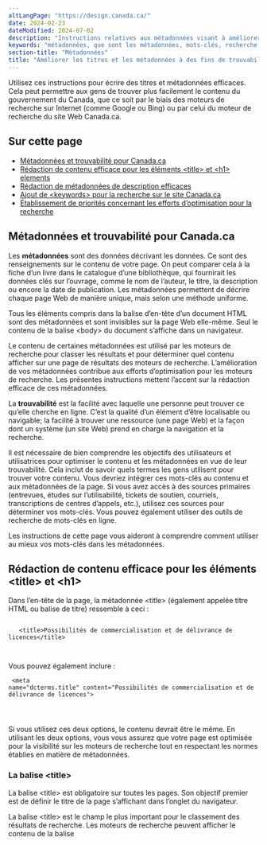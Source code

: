 ```yaml
---
altLangPage: "https://design.canada.ca/"
date: 2024-02-23
dateModified: 2024-07-02
description: "Instructions relatives aux métadonnées visant à améliorer la trouvabilité d’informations sur les pages Web Canada.ca"
keywords: "métadonnées, que sont les métadonnées, mots-clés, recherche de mots-clés, trouvabilité"
section-title: "Métadonnées"
title: "Améliorer les titres et les métadonnées à des fins de trouvabilité"
---
```

<style>
  pre {
    white-space: pre-wrap;       /* Since CSS 2.1 */
    white-space: -moz-pre-wrap;  /* Mozilla, since 1999 */
    white-space: -pre-wrap;      /* Opera 4-6 */
    white-space: -o-pre-wrap;    /* Opera 7 */      
    word-break: keep-all;  /* Internet Explorer 5.5+ */

}
</style>
<p>Utilisez ces instructions pour écrire des titres et métadonnées efficaces. Cela peut permettre aux gens de trouver plus facilement le contenu du gouvernement du Canada, que ce soit par le biais des moteurs de recherche sur Internet (comme Google ou Bing) ou par celui du moteur de recherche du site Web Canada.ca.</p>
<h2>Sur cette page</h2>
<ul>
    <li><a href="#m1">Métadonnées et trouvabilité pour Canada.ca</a></li>
    <li><a href="#m2">Rédaction de contenu efficace pour les éléments  &lt;title&gt; et &lt;h1&gt; elements</a></li>
    <li><a href="#m3">Rédaction de métadonnées de description efficaces</a></li>
    <li><a href="#m4">Ajout de &lt;keywords&gt; pour la recherche sur le site Canada.ca</a></li>
    <li><a href="#m5">Établissement de priorités concernant les efforts d’optimisation pour la recherche</a></li>
</ul>
<section id="m1">
    <h2>Métadonnées et trouvabilité pour Canada.ca</h2>
    <p>
        Les <strong>métadonnées</strong> sont des données décrivant les données. Ce sont des renseignements sur le contenu de votre page. On peut comparer cela à la fiche d’un livre dans le catalogue d’une bibliothèque, qui fournirait les données clés sur l’ouvrage, comme le nom de l’auteur, le titre, la description ou encore la date de publication. Les métadonnées permettent de décrire chaque page Web de manière unique, mais selon une méthode uniforme. 
    </p>
    <p>Tous les éléments compris dans la balise d’en-tête d’un document HTML sont des métadonnées et sont invisibles sur la page Web elle-même. Seul le contenu de la balise &lt;body&gt; du document s’affiche dans un navigateur.</p>
    <p>
        Le contenu de certaines métadonnées est utilisé par les moteurs de recherche pour classer les résultats et pour déterminer quel contenu afficher sur une page de résultats des moteurs de recherche. L’amélioration de vos métadonnées contribue aux efforts d’optimisation pour les moteurs de recherche. Les présentes instructions mettent l’accent sur la rédaction efficace de ces métadonnées.
    </p>
    <p>
        La <strong>trouvabilité</strong> est la facilité avec laquelle une personne peut trouver ce qu’elle cherche en ligne. C’est la qualité d’un élément d’être localisable ou navigable; la facilité à trouver une ressource (une page Web) et la façon dont un système (un site Web) prend en charge la navigation et la recherche.
    </p>
    <p>
        Il est nécessaire de bien comprendre les objectifs des utilisateurs et utilisatrices pour optimiser le contenu et les métadonnées en vue de leur trouvabilité. Cela inclut de savoir quels termes les gens utilisent pour trouver votre contenu. Vous devriez intégrer ces mots-clés au contenu et aux métadonnées de la page. Si vous avez accès à des sources primaires (entrevues, études sur l’utilisabilité, tickets de soutien, courriels, transcriptions de centres d’appels, etc.), utilisez ces sources pour déterminer vos mots-clés. Vous pouvez également utiliser des outils de recherche de mots-clés en ligne. 
    </p>
    <p>Les instructions de cette page vous aideront à comprendre comment utiliser au mieux vos mots-clés dans les métadonnées.</p>
</section>
<section id="m2">
    <h2>Rédaction de contenu efficace pour les éléments &lt;title&gt; et &lt;h1&gt;</h2>
    <p>Dans l’en-tête de la page, la métadonnée &lt;title&gt;  (également appelée titre HTML ou balise de titre) ressemble à ceci&nbsp;:</p>
    <div class="row">
        <div class="col-md-8 mrgn-bttm-md">
            <pre><code>
   &lt;title&gt;Possibilités de commercialisation et de délivrance de licences&lt;/title&gt;

</code></pre>
        </div>
    </div>
    <p>Vous pouvez également inclure&nbsp;:</p>
    <div class="row">
        <div class="col-md-8">
            <pre><code>
   &lt;meta name="dcterms.title" content="Possibilités de commercialisation et de délivrance de licences"&gt;

</code></pre>
        </div>
    </div>
    <p>Si vous utilisez ces deux options, le contenu devrait être le même. En utilisant les deux options, vous vous assurez que votre page est optimisée pour la visibilité sur les moteurs de recherche tout en respectant les normes établies en matière de métadonnées.</p>
    <h3>La balise &lt;title&gt;</h3>
    <p>La balise &lt;title&gt; est obligatoire sur toutes les pages. Son objectif premier est de définir le titre de la page s’affichant dans l’onglet du navigateur.</p>
    <p>
        La balise &lt;title&gt; est le champ le plus important pour le classement des résultats de recherche. Les moteurs de recherche peuvent afficher le contenu de la balise <title> sous la forme d’un lien bleu cliquable sur la page de résultats des moteurs de recherche. Selon la façon dont ils interprètent l’objectif de l’utilisateur, Google et les autres moteurs de recherche peuvent inclure, dans le texte du lien affiché dans la page de résultats, d’autres éléments de contenu de la page. Le moteur de recherche de Canada.ca obtiendra toujours le lien à partir de la balise &lt;title&gt;.
    </p>
    <p>Le contenu des balises &lt;title&gt; est également utilisé dans les publications de médias sociaux, les onglets de navigateur et les signets.
</p>
    <p>
        <strong>Remarque&nbsp;</strong> Lorsque vous créez une page dans AEM, la mention « - Canada.ca » est automatiquement ajoutée à la fin de votre balise de titre. Cela aide les gens à déterminer rapidement d’où vient le contenu lorsqu’une page leur est transmise. Si votre contenu n’est pas dans AEM, vous pouvez ajouter manuellement cette balise à votre champ de titre.
    </p>
    <div class="row">
        <div class="col-md-8">
            <pre><code>
   &lt;title&gt;Amélioration continue du contenu Web - Canada.ca&lt;/title&gt;

</code></pre>
        </div>
    </div>
    <h3>Le titre dcterms</h3>
    <p>
        Le titre dcterms est optionnel. Ce champ de métadonnées fait partie de la Dublin Core Metadata Initiative (projet de métadonnées du Dublin Core). Il permet de fournir des métadonnées supplémentaires pouvant être utilisées par certains systèmes pour cataloguer et indexer votre page. Si vous utilisez ce champ, son contenu doit être identique à votre champ &lt;title&gt;.
    </p>
    <h3>Coordination du contenu des balises &lt;title&gt; et &lt;h1&gt;</h3>
    <p>
        Les pages Web exigent à la fois une métadonnée &lt;title&gt; et un titre visible, généralement un titre &lt;h1&gt;. Il est utile de penser à ces deux titres dès le début du processus de création. Ils sont souvent identiques, mais n’ont pas nécessairement à l’être. Dans certains cas, il est important que le texte de ces deux titres soit différent.
    </p>
    <p>Exemple&nbsp;:</p>
    <div class="row">
        <div class="col-md-8">
            <pre><code>&lt;head&gt;
   &lt;title&gt;Technologies gouvernementales : Possibilités de commercialisation et de délivrance de licences&lt;/title&gt;
&lt;/head&gt;
  
  &lt;body&gt;
  &lt;h1&gt;Possibilités de commercialisation et de délivrance de licences&lt;/h1&gt;
</code></pre>
        </div>
    </div>
    <h3>Conseils pour des titres efficaces</h3>
    <ul>
        <li>Créez le contenu de vos balises &lt;title&gt; content et &lt;h1&gt; au même moment.</li>
        <li>Décrivez le contenu de la page de manière aussi succincte que possible.</li>
        <li>Placez les mots-clés en début de phrase.</li>
        <li>Limitez vos titres à 60 caractères, espaces comprises.
          <ul>
          <li>Les titres plus longs sont plus susceptibles d’être tronqués sur la page de résultats des moteurs de recherche, en particulier sur mobile.</li>
          </ul>
        </li>
        <li>N’incluez des acronymes que s’ils sont répandus et définissez-les.</li>
        <li>Prévisualisez vos titres.
          <ul>
          <li>Utilisez un outil en ligne comme le <a href="https://moz.com/learn/seo/title-tag">testeur de balise de titre</a> de Moz (en anglais seulement), qui est gratuit. Cela vous donnera une idée de l’apparence de vos balises de titre au sein de résultats de recherche.</li>
          </ul>
        </li>
        <li>Évitez les doublons de titres.</li>
    </ul>
    <h3>Évitement des doublons de titres dans les résultats de recherche</h3>
    <ul>
        <li>
            Il existe de nombreux doublons de balises &lt;title&gt; dans le contenu Canada.ca. Le contenu de la balise &lt;title&gt; peut s’afficher comme un lien cliquable sur une page de résultats de recherche. Les doublons de titre peuvent donc rendre difficile la distinction entre différentes pages pour les utilisateurs et utilisatrices.
        </li>
        <li>
           Les doublons de titres se produisent parce qu’il existe des pages communes à la plupart des institutions du GC. Utilisez la recherche sur le site de Canada.ca pour vérifier si le titre de la page que vous êtes en train de créer est déjà utilisé.
            <ul>
                <li>Lors de votre recherche, saisissez le texte du titre entre des guillemets anglais (“titre de votre page“). Cela indique au moteur de recherche de chercher ces mots exacts, dans l’ordre.</li>
            </ul>
        </li>
        <li>Le contenu de la balise &lt;title&gt; est utilisé pour préciser ce que les utilisateurs et utilisatrices verront sur la page de résultats des moteurs de recherche. Le texte de la balise &lt;h1&gt; n’a pas besoin d’être modifié, car d’autres indices contextuels seront visibles sur la page elle-même.</li>
        <li>
            Voici des techniques recommandées pour différents types de pages présentant souvent des doublons de titres&nbsp;:
            <ul>
                <li>
                    Les titres de pages courants ou ambigus pour le contenu d’organismes, comme « Contactez-nous », « Transparence » ou toute autre publication standard que les ministères ont l’obligation de créer doivent inclure le nom du ministère dans les balises de titres.
                    <table class="table table-condensed table-bordered small">
                        <tr>
                            <th>Au lieu de&nbsp;:</th>
                            <th>Utilisez&nbsp;:</th>
                        </tr>
                        <tr>
                            <td>
                                Contactez-nous<br />
                                <div>
            <pre><code>&lt;title&gt;Contactez-nous&lt;/title&gt;
</code></pre>
    </div>
                            </td>
                              <td>
                                Contactez Agriculture et Agroalimentaire Canada<br />
                                <div>
            <pre><code>&lt;title&gt;Contactez Agriculture et Agroalimentaire Canada&lt;/title&gt;
</code></pre>
    </div>
                            </td>
                        </tr>
                        <tr>
                             <td>
                                Plan ministériel 2022-2023<br />
                                <div>
            <pre><code>&lt;title&gt;Plan ministériel 2022-2023&lt;/title&gt;
</code></pre>
    </div>
                            </td>
                            <td>
                                Agence du revenu du Canada&nbsp;: Plan ministériel 2022-2023<br />
                                <div>
            <pre><code>&lt;title&gt;Agence du revenu du Canada : Plan ministériel 2022-2023&lt;/title&gt;
</code></pre>
    </div>
                            </td>
                        </tr>
                    </table>
                </li>
                <li>
                    Les titres classiques utilisés dans le cadre de publications doivent comprendre le nom de la publication avant le titre de la page.
                    <table class="table table-condensed table-bordered small">
                        <tr>
                            <th>Au lieu de&nbsp;:</th>
                            <th>Utilisez&nbsp;:</th>
                        </tr>
                        <tr>
                            <td>
                                Introduction<br />
                                 <div>
            <pre><code>&lt;title&gt;Introduction&lt;/title&gt;
</code></pre>
    </div>
                            </td>
                            <td>
                                Mesures fédérales pour une croissance économique propre&nbsp;: Introduction<br />
                                 <div>
            <pre><code>&lt;title&gt;Mesures fédérales pour une croissance économique propre : Introduction&lt;/title&gt;
</code></pre>
    </div>
                            </td>
                        </tr>
                    </table>
                </li>
                <li>
                    Common service pages should have the name of the service preceding the page title
                    <table class="table table-condensed table-bordered small">
                        <tr>
                            <th>Au lieu de&nbsp;:</th>
                            <th>Utilisez&nbsp;:</th>
                        </tr>
                        <tr>
                            <td>
                                Comment présenter une demande<br />
                                <div>
            <pre><code>&lt;title&gt;Comment présenter une demande&lt;/title&gt;
</code></pre>
    </div>
                            </td>
                            <td>
                                Permis d’études&nbsp;: Comment présenter une demande<br />
                                <div>
            <pre><code>&lt;title&gt;Permis d’études : Comment présenter une demande&lt;/title&gt;
</code></pre>
    </div>
                            </td>
                        </tr>
                    </table>
                </li>
            </ul>
        </li>
    </ul>
</section>
<section id="m3">
    <h2>Rédaction de métadonnées de description efficaces</h2>
    <p>Dans l’en-tête de la page, l’élément &lt;description&gt; ressemble à ceci&nbsp;:</p>
    <mark><div class="row">
        <div class="col-md-8">
            <pre><code>
   &lt;meta name="description" content="Apply to travel, study, work or immigrate to Canada. Seek citizenship, permanent residency, or refugee protection."&gt;

</code></pre>
        </div>
    </div>
    <p>Vous pouvez également inclure&nbsp;:</p>
    <div class="row">
        <div class="col-md-8">
            <pre><code>
   &lt;meta name="dcterms.description" content="Apply to travel, study, work or immigrate to Canada. Seek citizenship, permanent residency, or refugee protection."&gt;

</code></pre>
        </div>
    </div></mark>
    <p>Si vous utilisez ces deux options, le contenu devrait être le même. En utilisant les deux options, vous vous assurez que votre page est optimisée pour la visibilité sur les moteurs de recherche tout en respectant les normes établies en matière de métadonnées.</p>
    <p>
        La métadonnée de description doit résumer avec exactitude le contenu de votre page et indiquer aux utilisateurs et utilisatrices les renseignements qu’ils et elles y trouveront ou les actions qu’ils et elles pourront y effectuer. Une bonne description a plus de chances d’être affichée sur une page de résultats des moteurs de recherche, où elle pourra aider les utilisateurs et utilisatrices à déterminer si le contenu est pertinent. Comme pour la balise &lt;title&gt;, si Google ou d’autres moteurs de recherche déterminent que du contenu sur la page correspond mieux à l’objectif de l’utilisateur ou utilisatrice, ils afficheront ce contenu. 
    </p>
    <h3>Instructions pour la rédaction des métadonnées de description</h3>
    <p>La métadonnée de description DOIT&nbsp;:</p>
    <ul>
        <li>Inclure une ou deux phrases faciles à lire qui résument le thème de la page et la façon dont ce contenu peut aider les gens;</li>
        <li>Inclure des mots-clés utilisés par votre public;</li>
        <li>Être brève (pas plus de 130 caractères). Les conseils relatifs à l’optimisation pour les moteurs de recherche recommandent généralement une longueur de 160 caractères. Une description plus brève permet de prévoir l’espace nécessaire aux traductions en français;</li>
        <li>N’inclure des acronymes et des abréviations que si ces éléments sont répandus, et inclure leur signification.</li>
    </ul>
    <p>La métadonnée de description NE DOIT PAS&nbsp;:</p>
    <ul>
        <li>Répéter le texte du titre;</li>
        <li>Utiliser une liste de mots-clés comme description;</li>
        <li>Être la même sur plusieurs pages.</li>
    </ul>
    <p>Pour en savoir plus&nbsp;:</p>
    <ul>
        <li>
            <a href="https://www.digitalprofession.gov.au/content-strategy/search-engine-optimisation/on-page-seo">Improve on-page SEO | Australian Government</a> (en anglais)&nbsp;: Un guide pratique de techniques de référencement éprouvées, expliquant notamment comment écrire de bonnes métadescriptions. 
        </li>
    </ul>
</section>
<section id="m4">
    <h2>Ajout de &lt;keywords&gt; pour la recherche sur le site Canada.ca</h2>
    <p>Le moteur de recherche de Canada.ca utilise un troisième élément de métadonnées&nbsp:; &lt;keywords&gt;. Cet élément n’est pas utilisé par Google ou les autres moteurs de recherche. Il ressemble à ceci&nbsp;:</p>
    <div class="row">
        <div class="col-md-8">
            <pre><code>
   &lt;meta name="keywords" content="impôts, paiement, impôt sur le revenu, taxes et impôts d’entreprise, faire un paiement, paiements à l’ARC, payer l’impôt sur le revenu"&gt;

</code></pre>
        </div>
    </div>
    <h3>Instructions pour l’ajout de mots-clés</h3>
    <ul>
        <li>Ne saisissez pas des mots se trouvant déjà dans le texte, car cela n’améliorera pas le classement de la page.</li>
        <li>
            Ajoutez les termes courants que les gens utilisent pour leurs recherches, mais que vous n’utilisez peut-être pas dans votre contenu.
            <ul>
                <li>Exemple : « taxe sur le carbone » pour « tarification du carbone ».</li>
            </ul>
        </li>
        <li>Ajoutez des variantes courantes aux termes, comme d’anciens noms de ministères ou de programme, des abréviations et des acronymes.</li>
        <li>Choisissez des termes spécifiques au contenu de la page : n’incluez pas de concepts généraux qui pourraient s’appliquer à de nombreuses autres pages.</li>
        <li>Vous pouvez inclure des mots-clés d’un seul mot ou de plusieurs mots.</li>
        <li>Dans AEM, vos mots-clés ne doivent pas dépasser 400 caractères en tout. La limite peut être différente dans d’autres systèmes de gestion de contenu. Vous devriez inclure 5 à 10 mots-clés.</li>
    </ul>
</section>
<section id="m5">
    <h2>Établissement de priorités concernant les efforts d’optimisation pour la recherche</h2>
    <p>
        Vous pouvez rendre vos pages Web plus faciles à trouver en concentrant vos efforts sur les pages les plus importantes pour les personnes visitant Canada.ca. Examinez à la fois les analyses de vos pages et les analyses des recherches pour déterminer quelles pages sont les plus visitées et définir ainsi vos priorités en matière d’amélioration de métadonnées.
    </p>
    <p>Nous vous recommandons d’optimiser les métadonnées sur les types de pages suivants&nbsp;:</p>
    <ul>
        <li>Page des thèmes et des sujets</li>
        <li>Pages permettant de réaliser des tâches principales</li>
        <li>Pages de connexion</li>
        <li>Pages d’accueil institutionnelles</li>
        <li>Pages contactez-nous</li>
    </ul>
</section>
